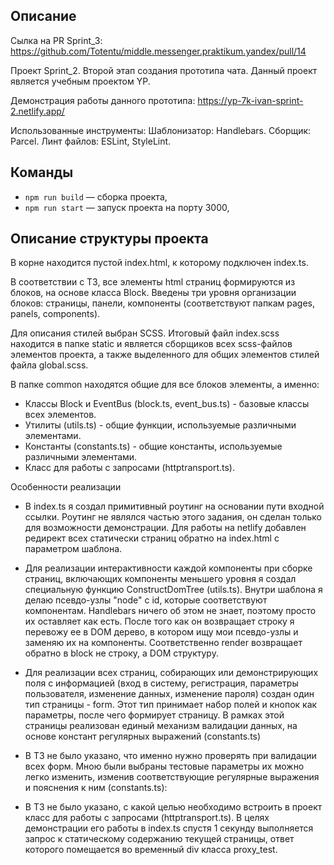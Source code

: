 ## Описание

Сылка на PR Sprint_3:
https://github.com/Totentu/middle.messenger.praktikum.yandex/pull/14

Проект Sprint_2. Второй этап создания прототипа чата. Данный проект является учебным проектом YP.

Демонстрация работы данного прототипа: https://yp-7k-ivan-sprint-2.netlify.app/

Использованные инструменты:
Шаблонизатор: Handlebars.
Сборщик: Parcel.
Линт файлов: ESLint, StyleLint.

## Команды

- `npm run build` — сборка проекта,
- `npm run start` — запуск проекта на порту 3000,

## Описание структуры проекта

В корне находится пустой index.html, к которому подключен index.ts.

В соответствии с ТЗ, все элементы html страниц формируются из блоков, на основе класса Block.
Введены три уровня организации блоков: страницы, панели, компоненты (соответствуют папкам pages, panels, components).

Для описания стилей выбран SCSS. Итоговый файл index.scss находится в папке static и является сборщиков всех scss-файлов
элементов проекта, а также выделенного для общих элементов стилей файла global.scss.

В папке common находятся общие для все блоков элементы, а именно:
- Классы Block и EventBus (block.ts, event_bus.ts) - базовые классы всех элементов.
- Утилиты (utils.ts) - общие функции, используемые различными элементами.
- Константы (constants.ts) - общие константы, используемые различными элементами.
- Класс для работы с запросами (httptransport.ts).

Особенности реализации
- В index.ts я создал примитивный роутинг на основании пути входной ссылки.
  Роутинг не являлся частью этого задания, он сделан только для возможности демонстрации.
  Для работы на netlify добавлен редирект всех статически страниц обратно на index.html c параметром шаблона.

- Для реализации интерактивности каждой компоненты при сборке страниц, включающих компоненты меньшего уровня
  я создал специальную функцию ConstructDomTree (utils.ts). Внутри шаблона я делаю псевдо-узлы "node" с id,
  которые соответствуют компонентам. Handlebars ничего об этом не знает, поэтому просто их оставляет как есть.
  После того как он возвращает строку я перевожу ее в DOM дерево, в котором ищу мои псевдо-узлы и заменяю
  их на компоненты. Соответственно render возвращает обратно в block не строку, а DOM структуру.

- Для реализации всех страниц, собирающих или демонстрирующих поля с информацией (вход в систему, регистрация,
  параметры пользователя, изменение данных, изменение пароля) создан один тип страницы - form. Этот тип принимает
  набор полей и кнопок как параметры, после чего формирует страницу. В рамках этой страницы реализован единый механизм
  валидации данных, на основе констант регулярных выражений (constants.ts)

- В ТЗ не было указано, что именно нужно проверять при валидации всех форм. Мною были выбраны тестовые параметры
  их можно легко изменить, изменив соответствующие регулярные выражения и пояснения к ним (constants.ts):

- В ТЗ не было указано, с какой целью необходимо встроить в проект класс для работы с запросами (httptransport.ts). В целях
  демонстрации его работы в index.ts спустя 1 секунду выполняется запрос к статическому содержанию текущей страницы,
  ответ которого помещается во временный div класса proxy_test.
